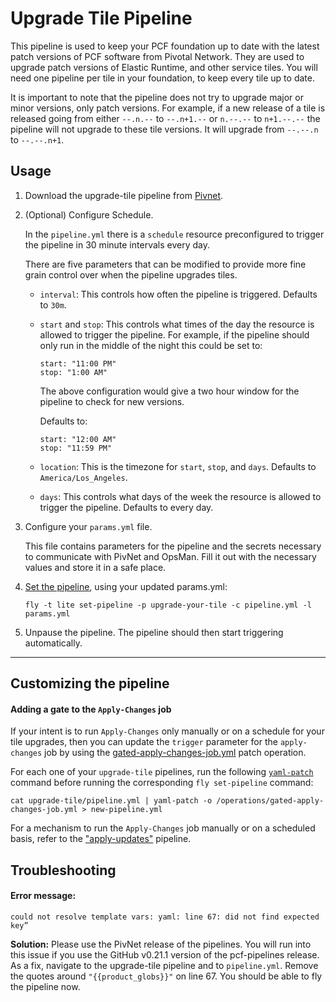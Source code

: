 # Upgrade Tile Pipeline

This pipeline is used to keep your PCF foundation up to date with the latest
patch versions of PCF software from Pivotal Network. They are used to upgrade
patch versions of Elastic Runtime, and other service tiles. You will need one
pipeline per tile in your foundation, to keep every tile up to date.

It is important to note that the pipeline does not try to upgrade major or
minor versions, only patch versions. For example, if a new release of a tile
is released going from either `--.n.--` to `--.n+1.--` or `n.--.--` to
`n+1.--.--` the pipeline will not upgrade to these tile versions. It will
upgrade from `--.--.n` to `--.--.n+1`.

## Usage

1. Download the upgrade-tile pipeline from [Pivnet](https://network.pivotal.io/products/pcf-automation).

2. (Optional) Configure Schedule.

   In the `pipeline.yml` there is a `schedule` resource preconfigured to trigger
   the pipeline in 30 minute intervals every day.

   There are five parameters that can be modified to provide more fine grain
   control over when the pipeline upgrades tiles.

   * `interval`: This controls how often the pipeline is triggered. Defaults to
   `30m`.

   * `start` and `stop`: This controls what times of the day the resource is
   allowed to trigger the pipeline. For example, if the pipeline should only
   run in the middle of the night this could be set to:

      ```
      start: "11:00 PM"
      stop: "1:00 AM"
      ```

      The above configuration would give a two hour window for the pipeline to
      check for new versions.

      Defaults to:

      ```
      start: "12:00 AM"
      stop: "11:59 PM"
      ```

   * `location`: This is the timezone for `start`, `stop`, and `days`. Defaults
   to `America/Los_Angeles`.

   * `days`: This controls what days of the week the resource is allowed to trigger
   the pipeline. Defaults to every day.

3. Configure your `params.yml` file.

   This file contains parameters for the pipeline and the secrets necessary to
   communicate with PivNet and OpsMan. Fill it out with the necessary values and
   store it in a safe place.

4. [Set the pipeline](http://concourse.ci/single-page.html#fly-set-pipeline), using your updated params.yml:

   ```
   fly -t lite set-pipeline -p upgrade-your-tile -c pipeline.yml -l params.yml
   ```

5. Unpause the pipeline. The pipeline should then start triggering automatically.

---

## Customizing the pipeline

#### <a name="gated-apply-changes"> Adding a gate to the `Apply-Changes` job

If your intent is to run `Apply-Changes` only manually or on a schedule for your tile upgrades, then you can update the `trigger` parameter for the `apply-changes` job by using the  [gated-apply-changes-job.yml](https://github.com/pivotal-cf/pcf-pipelines/blob/master/operations/gated-apply-changes-job.yml) patch operation.

For each one of your `upgrade-tile` pipelines, run the following [`yaml-patch`](https://github.com/pivotal-cf/yaml-patch) command before running the corresponding `fly set-pipeline` command:

```
cat upgrade-tile/pipeline.yml | yaml-patch -o /operations/gated-apply-changes-job.yml > new-pipeline.yml
```

For a mechanism to run the `Apply-Changes` job manually or on a scheduled basis, refer to the ["apply-updates"](https://github.com/pivotal-cf/pcf-pipelines/blob/master/apply-updates) pipeline.


## Troubleshooting

#### Error message: ####
   ```
   could not resolve template vars: yaml: line 67: did not find expected key”
   ```

   **Solution:** Please use the PivNet release of the pipelines. You will run into this issue if you use the GitHub v0.21.1 version of the pcf-pipelines release. As a fix, navigate to the upgrade-tile pipeline and to `pipeline.yml`. Remove the quotes around `"{{product_globs}}"` on line 67. You should be able to fly the pipeline now.

